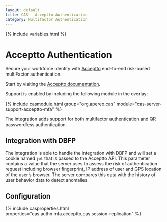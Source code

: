 ```yaml
---
layout: default
title: CAS - Acceptto Authentication
category: Multifactor Authentication
---
```


{% include variables.html %}

# Acceptto Authentication

Secure your workforce identity with [Acceptto](https://www.acceptto.com) 
end-to-end risk-based multiFactor authentication.

Start by visiting the [Acceptto documentation](https://www.acceptto.com/acceptto-mfa-rest-api/).

Support is enabled by including the following module in the overlay:

{% include casmodule.html group="org.apereo.cas" module="cas-server-support-acceptto-mfa" %}

The integration adds support for both multifactor authentication and QR passwordless authentication.

## Integration with DBFP

The integration is able to handle the integration with DBFP and will set a cookie 
named `jwt` that is passed to the Acceptto API. This parameter contains a value that the server uses 
to assess the risk of authentication request including browser fingerprint, IP address of user and 
GPS location of the user’s browser. The server compares this data with the 
history of user behavior data to detect anomalies.

## Configuration

{% include casproperties.html properties="cas.authn.mfa.acceptto,cas.session-replication" %}

